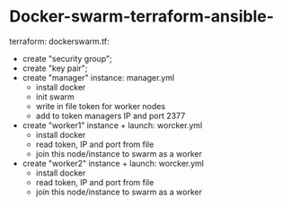 # Docker-swarm-terraform-ansible-

terraform: dockerswarm.tf:
- create "security group";
- create "key pair";
- create "manager" instance: 
  manager.yml
  - install docker
  - init swarm
  - write in file token for worker nodes
  - add to token managers IP and port 2377
- create "worker1" instance + launch:
  worcker.yml
  - install docker
  - read token, IP and port from file 
  - join this node/instance to swarm as a worker
- create "worker2" instance + launch:
  worcker.yml
  - install docker
  - read token, IP and port from file 
  - join this node/instance to swarm as a worker
